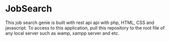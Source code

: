 # JobSearch

This job search genie is built with rest api api with php, HTML, CSS and javascript. To access to this application, pull this repository 
to the root file of any local server such as wamp, xampp server and etc. 
